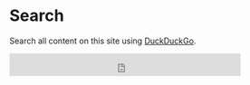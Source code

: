 <!-- title: Search -->
<!-- categories: pages -->
<!-- tags: google,search -->
<!-- published: 2014-12-09T09:27:00-05:00 -->
<!-- updated: 2021-04-25T10:07:00-05:00 -->
<!-- summary: Search v2 content. -->

# Search

Search all content on this site using [DuckDuckGo](https://duckduckgo.com/).

<iframe src="https://duckduckgo.com/search.html?site=moundalexis.com&prefill=search this site&focus=yes" style="overflow:hidden;margin:0;padding:0;width:408px;height:40px;" frameborder="0"></iframe>

